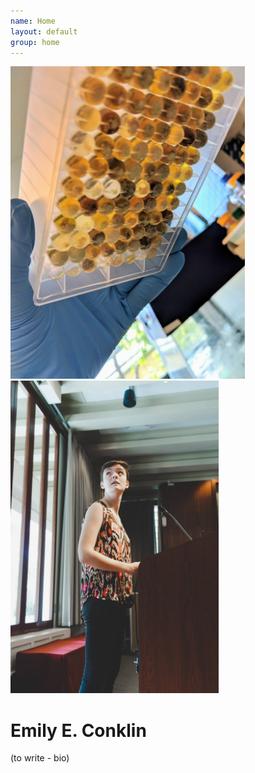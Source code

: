```yaml
---
name: Home
layout: default
group: home
---
```


<img src="/static/img/2019-corals.jpg" class="img-responsive center-block" alt="" width=auto height=500/><img src="/static/img/2019-testers.jpg" class="img-responsive center-block" alt="" width=auto height=500/>

<h1 class="text-center">Emily E. Conklin</h1>

<p class="lead text-justify">
(to write - bio)
</p>
